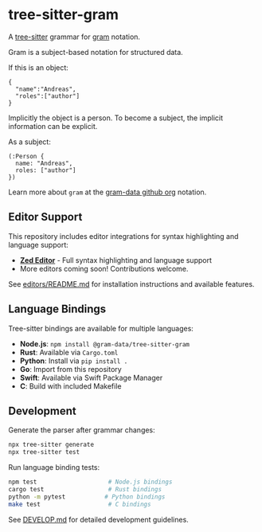 # tree-sitter-gram

A [tree-sitter](https://tree-sitter.github.io/tree-sitter/) grammar 
for [gram](https://gram-data.github.io) notation.

Gram is a subject-based notation for structured data.

If this is an object:
```
{
  "name":"Andreas",
  "roles":["author"]
}
```

Implicitly the object is a person. To become a subject, the implicit
information can be explicit.

As a subject:
```
(:Person {
  name: "Andreas",
  roles: ["author"]
})
```

Learn more about `gram` at the [gram-data github org](https://github.com/gram-data) notation.

## Editor Support

This repository includes editor integrations for syntax highlighting and language support:

- **[Zed Editor](editors/zed/)** - Full syntax highlighting and language support
- More editors coming soon! Contributions welcome.

See [editors/README.md](editors/README.md) for installation instructions and available features.

## Language Bindings

Tree-sitter bindings are available for multiple languages:

- **Node.js**: `npm install @gram-data/tree-sitter-gram`
- **Rust**: Available via `Cargo.toml`
- **Python**: Install via `pip install .`
- **Go**: Import from this repository
- **Swift**: Available via Swift Package Manager
- **C**: Build with included Makefile

## Development

Generate the parser after grammar changes:
```bash
npx tree-sitter generate
npx tree-sitter test
```

Run language binding tests:
```bash
npm test                    # Node.js bindings
cargo test                  # Rust bindings
python -m pytest           # Python bindings
make test                   # C bindings
```

See [DEVELOP.md](DEVELOP.md) for detailed development guidelines.